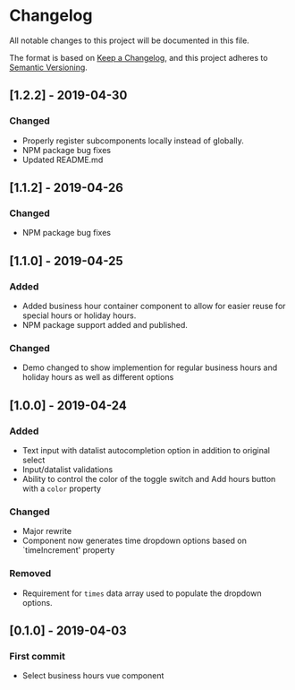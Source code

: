 # Changelog

All notable changes to this project will be documented in this file.

The format is based on [Keep a Changelog](https://keepachangelog.com/en/1.0.0/),
and this project adheres to [Semantic Versioning](https://semver.org/spec/v2.0.0.html).

## [1.2.2] - 2019-04-30

### Changed

- Properly register subcomponents locally instead of globally.
- NPM package bug fixes
- Updated README.md

## [1.1.2] - 2019-04-26

### Changed

- NPM package bug fixes

## [1.1.0] - 2019-04-25

### Added

- Added business hour container component to allow for easier reuse for special hours or holiday hours.
- NPM package support added and published.

### Changed

- Demo changed to show implemention for regular business hours and holiday hours as well as different options

## [1.0.0] - 2019-04-24

### Added

- Text input with datalist autocompletion option in addition to original select
- Input/datalist validations
- Ability to control the color of the toggle switch and Add hours button with a `color` property

### Changed

- Major rewrite
- Component now generates time dropdown options based on `timeIncrement' property

### Removed

- Requirement for `times` data array used to populate the dropdown options.

## [0.1.0] - 2019-04-03

### First commit

- Select business hours vue component
